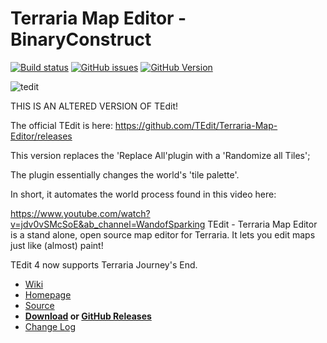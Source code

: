 # Terraria Map Editor - BinaryConstruct




[![Build status](https://ci.appveyor.com/api/projects/status/xi3k3j54un10a0o4?svg=true)](https://ci.appveyor.com/project/BinaryConstruct/terraria-map-editor) [![GitHub issues](https://img.shields.io/github/issues/TEdit/Terraria-Map-Editor.svg)](https://waffle.io/TEdit/Terraria-Map-Editor) [![GitHub Version](https://img.shields.io/github/tag/TEdit/Terraria-Map-Editor.svg?label=GitHub)](https://github.com/TEdit/Terraria-Map-Editor)

![tedit](https://github.com/TEdit/Terraria-Map-Editor/raw/master/src/TEdit/Images/Toolbar/tedit.png)


THIS IS AN ALTERED VERSION OF TEdit!

The official TEdit is here: https://github.com/TEdit/Terraria-Map-Editor/releases

This version replaces the 'Replace All'plugin with a 'Randomize all Tiles';

The plugin essentially changes the world's 'tile palette'.

In short, it automates the world process found in this video here:

https://www.youtube.com/watch?v=jdv0vSMcSoE&ab_channel=WandofSparking
TEdit - Terraria Map Editor is a stand alone, open source map editor for Terraria. It lets you edit maps just like (almost) paint!


TEdit 4 now supports Terraria Journey's End.

* [Wiki](https://github.com/TEdit/Terraria-Map-Editor/wiki/Getting-Started)
* [Homepage](http://binaryconstruct.com/games/tedit)
* [Source](http://github.com/TEdit/Terraria-Map-Editor)
* **[Download](http://www.binaryconstruct.com/downloads/) or [GitHub Releases](https://github.com/TEdit/Terraria-Map-Editor/releases)**
* [Change Log](http://github.com/TEdit/Terraria-Map-Editor/commits/master)
